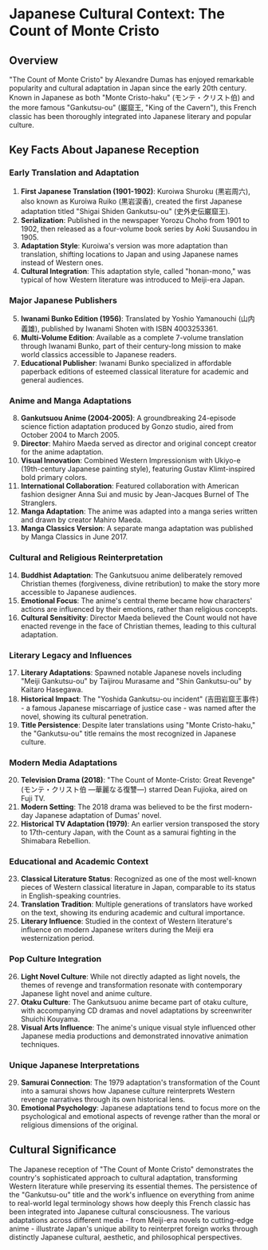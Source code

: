 # Japanese Cultural Context: The Count of Monte Cristo

## Overview
"The Count of Monte Cristo" by Alexandre Dumas has enjoyed remarkable popularity and cultural adaptation in Japan since the early 20th century. Known in Japanese as both "Monte Cristo-haku" (モンテ・クリスト伯) and the more famous "Gankutsu-ou" (巌窟王, "King of the Cavern"), this French classic has been thoroughly integrated into Japanese literary and popular culture.

## Key Facts About Japanese Reception

### Early Translation and Adaptation
1. **First Japanese Translation (1901-1902)**: Kuroiwa Shuroku (黒岩周六), also known as Kuroiwa Ruiko (黒岩涙香), created the first Japanese adaptation titled "Shigai Shiden Gankutsu-ou" (史外史伝巌窟王).
2. **Serialization**: Published in the newspaper Yorozu Choho from 1901 to 1902, then released as a four-volume book series by Aoki Suusandou in 1905.
3. **Adaptation Style**: Kuroiwa's version was more adaptation than translation, shifting locations to Japan and using Japanese names instead of Western ones.
4. **Cultural Integration**: This adaptation style, called "honan-mono," was typical of how Western literature was introduced to Meiji-era Japan.

### Major Japanese Publishers
5. **Iwanami Bunko Edition (1956)**: Translated by Yoshio Yamanouchi (山内義雄), published by Iwanami Shoten with ISBN 4003253361.
6. **Multi-Volume Edition**: Available as a complete 7-volume translation through Iwanami Bunko, part of their century-long mission to make world classics accessible to Japanese readers.
7. **Educational Publisher**: Iwanami Bunko specialized in affordable paperback editions of esteemed classical literature for academic and general audiences.

### Anime and Manga Adaptations
8. **Gankutsuou Anime (2004-2005)**: A groundbreaking 24-episode science fiction adaptation produced by Gonzo studio, aired from October 2004 to March 2005.
9. **Director**: Mahiro Maeda served as director and original concept creator for the anime adaptation.
10. **Visual Innovation**: Combined Western Impressionism with Ukiyo-e (19th-century Japanese painting style), featuring Gustav Klimt-inspired bold primary colors.
11. **International Collaboration**: Featured collaboration with American fashion designer Anna Sui and music by Jean-Jacques Burnel of The Stranglers.
12. **Manga Adaptation**: The anime was adapted into a manga series written and drawn by creator Mahiro Maeda.
13. **Manga Classics Version**: A separate manga adaptation was published by Manga Classics in June 2017.

### Cultural and Religious Reinterpretation
14. **Buddhist Adaptation**: The Gankutsuou anime deliberately removed Christian themes (forgiveness, divine retribution) to make the story more accessible to Japanese audiences.
15. **Emotional Focus**: The anime's central theme became how characters' actions are influenced by their emotions, rather than religious concepts.
16. **Cultural Sensitivity**: Director Maeda believed the Count would not have enacted revenge in the face of Christian themes, leading to this cultural adaptation.

### Literary Legacy and Influences
17. **Literary Adaptations**: Spawned notable Japanese novels including "Meiji Gankutsu-ou" by Taijirou Murasame and "Shin Gankutsu-ou" by Kaitaro Hasegawa.
18. **Historical Impact**: The "Yoshida Gankutsu-ou incident" (吉田岩窟王事件) - a famous Japanese miscarriage of justice case - was named after the novel, showing its cultural penetration.
19. **Title Persistence**: Despite later translations using "Monte Cristo-haku," the "Gankutsu-ou" title remains the most recognized in Japanese culture.

### Modern Media Adaptations
20. **Television Drama (2018)**: "The Count of Monte-Cristo: Great Revenge" (モンテ・クリスト伯 ―華麗なる復讐―) starred Dean Fujioka, aired on Fuji TV.
21. **Modern Setting**: The 2018 drama was believed to be the first modern-day Japanese adaptation of Dumas' novel.
22. **Historical TV Adaptation (1979)**: An earlier version transposed the story to 17th-century Japan, with the Count as a samurai fighting in the Shimabara Rebellion.

### Educational and Academic Context
23. **Classical Literature Status**: Recognized as one of the most well-known pieces of Western classical literature in Japan, comparable to its status in English-speaking countries.
24. **Translation Tradition**: Multiple generations of translators have worked on the text, showing its enduring academic and cultural importance.
25. **Literary Influence**: Studied in the context of Western literature's influence on modern Japanese writers during the Meiji era westernization period.

### Pop Culture Integration
26. **Light Novel Culture**: While not directly adapted as light novels, the themes of revenge and transformation resonate with contemporary Japanese light novel and anime culture.
27. **Otaku Culture**: The Gankutsuou anime became part of otaku culture, with accompanying CD dramas and novel adaptations by screenwriter Shuichi Kouyama.
28. **Visual Arts Influence**: The anime's unique visual style influenced other Japanese media productions and demonstrated innovative animation techniques.

### Unique Japanese Interpretations
29. **Samurai Connection**: The 1979 adaptation's transformation of the Count into a samurai shows how Japanese culture reinterprets Western revenge narratives through its own historical lens.
30. **Emotional Psychology**: Japanese adaptations tend to focus more on the psychological and emotional aspects of revenge rather than the moral or religious dimensions of the original.

## Cultural Significance
The Japanese reception of "The Count of Monte Cristo" demonstrates the country's sophisticated approach to cultural adaptation, transforming Western literature while preserving its essential themes. The persistence of the "Gankutsu-ou" title and the work's influence on everything from anime to real-world legal terminology shows how deeply this French classic has been integrated into Japanese cultural consciousness. The various adaptations across different media - from Meiji-era novels to cutting-edge anime - illustrate Japan's unique ability to reinterpret foreign works through distinctly Japanese cultural, aesthetic, and philosophical perspectives.